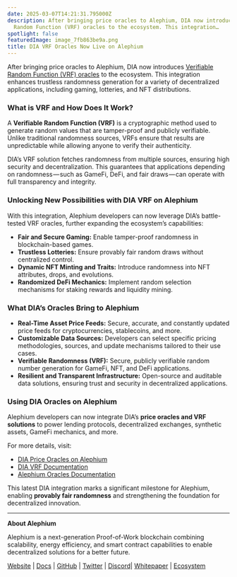 ```yaml
---
date: 2025-03-07T14:21:31.795000Z
description: After bringing price oracles to Alephium, DIA now introduces Verifiable
  Random Function (VRF) oracles to the ecosystem. This integration…
spotlight: false
featuredImage: image_7fb863be9a.png
title: DIA VRF Oracles Now Live on Alephium
---
```


After bringing price oracles to Alephium, DIA now introduces <a href="https://docs.alephium.org/infrastructure/Oracles/#randomness-oracles" data-href="https://docs.alephium.org/infrastructure/Oracles/#randomness-oracles">Verifiable Random Function (VRF) oracles</a> to the ecosystem. This integration enhances trustless randomness generation for a variety of decentralized applications, including gaming, lotteries, and NFT distributions.

### What is VRF and How Does It Work?

A **Verifiable Random Function (VRF)** is a cryptographic method used to generate random values that are tamper-proof and publicly verifiable. Unlike traditional randomness sources, VRFs ensure that results are unpredictable while allowing anyone to verify their authenticity.

DIA’s VRF solution fetches randomness from multiple sources, ensuring high security and decentralization. This guarantees that applications depending on randomness — such as GameFi, DeFi, and fair draws — can operate with full transparency and integrity.

### Unlocking New Possibilities with DIA VRF on Alephium

With this integration, Alephium developers can now leverage DIA’s battle-tested VRF oracles, further expanding the ecosystem’s capabilities:

- **Fair and Secure Gaming:** Enable tamper-proof randomness in blockchain-based games.
- **Trustless Lotteries:** Ensure provably fair random draws without centralized control.
- **Dynamic NFT Minting and Traits:** Introduce randomness into NFT attributes, drops, and evolutions.
- **Randomized DeFi Mechanics:** Implement random selection mechanisms for staking rewards and liquidity mining.

### What DIA’s Oracles Bring to Alephium

- **Real-Time Asset Price Feeds:** Secure, accurate, and constantly updated price feeds for cryptocurrencies, stablecoins, and more.
- **Customizable Data Sources:** Developers can select specific pricing methodologies, sources, and update mechanisms tailored to their use cases.
- **Verifiable Randomness (VRF):** Secure, publicly verifiable random number generation for GameFi, NFT, and DeFi applications.
- **Resilient and Transparent Infrastructure:** Open-source and auditable data solutions, ensuring trust and security in decentralized applications.

### Using DIA Oracles on Alephium

Alephium developers can now integrate DIA’s **price oracles and VRF solutions** to power lending protocols, decentralized exchanges, synthetic assets, GameFi mechanics, and more.

For more details, visit:

- <a href="https://www.diadata.org/blog/post/dia-price-oracles-alephium-mainnet/" data-href="https://www.diadata.org/blog/post/dia-price-oracles-alephium-mainnet/">DIA Price Oracles on Alephium</a>
- <a href="https://www.diadata.org/onchain-randomness/" data-href="https://www.diadata.org/onchain-randomness/">DIA VRF Documentation</a>
- <a href="https://docs.alephium.org/infrastructure/Oracles/" data-href="https://docs.alephium.org/infrastructure/Oracles/">Alephium Oracles Documentation</a>

This latest DIA integration marks a significant milestone for Alephium, enabling **provably fair randomness** and strengthening the foundation for decentralized innovation.

---

**About Alephium**

Alephium is a next-generation Proof-of-Work blockchain combining scalability, energy efficiency, and smart contract capabilities to enable decentralized solutions for a better future.

[Website](/) \| <a href="https://docs.alephium.org/" data-href="https://docs.alephium.org/">Docs</a> \| <a href="https://github.com/alephium" data-href="https://github.com/alephium">GitHub</a> \| <a href="https://twitter.com/alephium" data-href="https://twitter.com/alephium">Twitter</a> \| [Discord](/discord)\| <a href="https://github.com/alephium/white-paper" data-href="https://github.com/alephium/white-paper">Whitepaper</a> \| <a href="https://www.alph.land/" data-href="https://www.alph.land/">Ecosystem</a>
